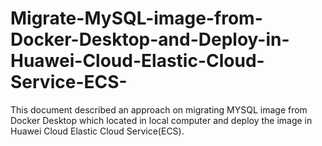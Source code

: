 # Migrate-MySQL-image-from-Docker-Desktop-and-Deploy-in-Huawei-Cloud-Elastic-Cloud-Service-ECS-
This document described an approach on migrating MYSQL image from Docker Desktop which located in local computer and deploy the image in Huawei Cloud Elastic Cloud Service(ECS).
